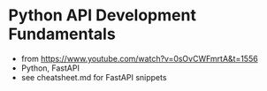 # Python API Development Fundamentals

- from https://www.youtube.com/watch?v=0sOvCWFmrtA&t=1556
- Python, FastAPI
- see cheatsheet.md for FastAPI snippets

